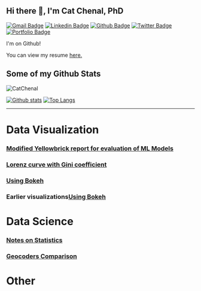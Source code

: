 ## Hi there 👋, I'm Cat Chenal, PhD

<!--
**CatChenal/CatChenal** is a ✨ _special_ ✨ repository because its `README.md` (this file) appears on your GitHub profile.

Here are some ideas to get you started:

- 🔭 I’m currently working on ...
- 🌱 I’m currently learning ...
- 👯 I’m looking to collaborate on ...
- 🤔 I’m looking for help with ...
- 💬 Ask me about ...
- 📫 How to reach me: ...
- 😄 Pronouns: ...
- ⚡ Fun fact: ...
-->

[![Gmail Badge](https://img.shields.io/badge/-catchenal@gmail.com-c14438?style=flat&logo=Gmail&logoColor=white&link=mailto:catchenal@gmail.com)](mailto:catchenal@gmail.com) 
[![Linkedin Badge](https://img.shields.io/badge/-catchenal-0072b1?style=flat&logo=Linkedin&logoColor=white&link=https://www.linkedin.com/in/catchenal/)](https://www.linkedin.com/in/catchenal/) [![Github Badge](https://img.shields.io/badge/-CatChenal-grey?style=flat&logo=github&logoColor=white&link=https://github.com/CatChenal/)](https://www.github.com/CatChenal/) [![Twitter Badge](https://img.shields.io/badge/-Ylemental-00acee?style=flat&logo=twitter&logoColor=white&link=https://twitter.com/Ylemental/)](https://www.twitter.com/Ylemental/) [![Portfolio Badge](https://img.shields.io/badge/portfolio-web-blue?style=flat&link=catchenal@io/)](catchenal@io/) <p align='left'>I'm on Github!</p><p align='left'> You can view my resume <a href='no cv link yet ' target=_blank><u>here</u>.</a></p>
## Some of my Github Stats
<p align=left> <img src=https://komarev.com/ghpvc/?username=CatChenal alt=CatChenal /> </p>

[![Github stats](https://github-readme-stats.vercel.app/api?username=CatChenal&show_icons=true&hide=commits)](https://github.com/CatChenal/github-readme-stats)
[![Top Langs](https://github-readme-stats.vercel.app/api/top-langs/?username=CatChenal&layout=compact)](https://github.com/CatChenal/github-readme-stats)

---

# Data Visualization

### [ Modified Yellowbrick report for evaluation of ML Models](../Yellowbricks/README.md)
### [Lorenz curve with Gini coefficient](../Lorenz_Gini_P_curve/README.md)
### [Using Bokeh](../Bokeh_of_Irises/README.md)
### Earlier visualizations[Using Bokeh](../DataVis/README.md)

# Data Science
### [Notes on Statistics](../Statistics-in-Python)
### [Geocoders Comparison](../Geocoders_Comparison)

# Other
